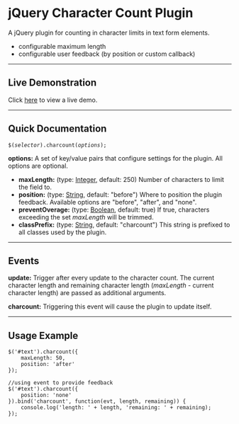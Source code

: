 # jQuery Character Count Plugin #

A jQuery plugin for counting in character limits in text form elements.

* configurable maximum length
* configurable user feedback (by position or custom callback)

---

## Live Demonstration ##

Click <a href="http://craigmccoy.github.com/jquery-charcount/" target="_blank">here</a> to view a live demo.

---

## Quick Documentation ##

<code>$(*selector*).charcount(*options*);</code>

**options:** A set of key/value pairs that configure settings for the plugin.  All options are optional.

* **maxLength:** (type: <a href="http://docs.jquery.com/Types#Integer" target="_blank">Integer</a>, default: 250) Number of characters to limit the field to.
* **position:** (type: <a href="http://docs.jquery.com/Types#String" target="_blank">String</a>, default: "before") Where to position the plugin feedback.  Available options are "before", "after", and "none".
* **preventOverage:** (type: <a href="http://docs.jquery.com/Types#Boolean" target="_blank">Boolean</a>, default: true) If true, characters exceeding the set *maxLength* will be trimmed.
* **classPrefix:** (type: <a href="http://docs.jquery.com/Types#String" target="_blank">String</a>, default: "charcount") This string is prefixed to all classes used by the plugin.

---

## Events ##

**update:** Trigger after every update to the character count.  The current character length and remaining character length (*maxLength* - current character length) are passed as additional arguments.

**charcount:** Triggering this event will cause the plugin to update itself.

---

## Usage Example ##

	$('#text').charcount({
		maxLength: 50,
		position: 'after'
	});
	
	//using event to provide feedback
	$('#text').charcount({
		position: 'none'
	}).bind('charcount', function(evt, length, remaining)) { 
		console.log('length: ' + length, 'remaining: ' + remaining);
	});

